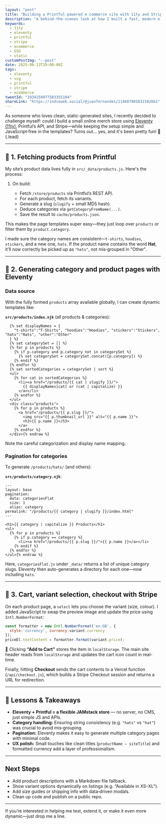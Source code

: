 ```yaml
---
layout: "post"
title: "Building a Printful‑powered e‑commerce site with 11ty and Stripe"
description: "A behind-the-scenes look at how I built a fast, modern e‑commerce site using 11ty, Printful, and Stripe. Learn how to fetch product data, auto-generate category pages, and create a lightweight cart and checkout experience—without a CMS."
keywords:
  - 11ty
  - eleventy
  - printful
  - stripe
  - ecommerce
  - SSG
  - static
customPostImg: "--post"
date: 2025-06-13T19:00:00Z
tags:
  - eleventy
  - ssg
  - printful
  - stripe
  - ecommerce
tweetId: "1934259977503355104"
shareLink: "https://indieweb.social/@juanfernandes/114687901032102661"
---
```

As someone who loves clean, static-generated sites, I recently decided to challenge myself: could I build a small online merch store using [Eleventy (11ty)](https://www.11ty.dev/), Printful’s API, and Stripe—while keeping the setup simple and JavaScript‑free in the templates? Turns out… yes, and it's been pretty fun! 🎉{.lead}

---

## 🧱 1. Fetching products from Printful

My site’s product data lives fully in `src/_data/products.js`. Here's the process:

1. On build:

   * Fetch `/store/products` via Printful’s REST API.
   * For each product, fetch its variants.
   * Generate a slug (`slugify` + small MD5 hash).
   * Deduce categories via `getCategoryFromName(...)`.
   * Save the result to `cache/products.json`.

This makes the page templates super easy—they just loop over `products` or filter them by `product.category`.

I made sure the category names are consistent—`t-shirts`, `hoodies`, `stickers`, and a new one, `hats`. If the product name contains the word **Hat**, it'll now correctly be picked up as `"hats"`, not mis‑grouped in "Other".

---

## 📂 2. Generating category and product pages with Eleventy

### Data source

With the fully formed `products` array available globally, I can create dynamic templates like:

**`src/products/index.njk`** (all products & categories):

```{% raw %}
  {% set displayNames = {
    "t-shirts":"T‑Shirts", "hoodies":"Hoodies", "stickers":"Stickers", "hats":"Hats", "other":"Other"
  } %}
  {% set categorySet = [] %}
  {% for p in products %}
    {% if p.category and p.category not in categorySet %}
      {% set categorySet = categorySet.concat([p.category]) %}
    {% endif %}
  {% endfor %}
  {% set sortedCategories = categorySet | sort %}
  <ul>
    {% for cat in sortedCategories %}
      <li><a href="/products/{{ cat | slugify }}/">
        {{ displayNames[cat] or (cat | capitalize) }}
      </a></li>
    {% endfor %}
  </ul>
  <div class="products">
    {% for p in products %}
      <a href="/products/{{ p.slug }}/">
        <img src="{{ p.thumbnail_url }}" alt="{{ p.name }}">
        <h3>{{ p.name }}</h3>
      </a>
    {% endfor %}
  </div>{% endraw %}
```

Note the careful categorization and display name mapping.

### Pagination for categories

To generate `/products/hats/` (and others):

**`src/products/category.njk`**:

```{% raw %}
---
layout: base
pagination:
  data: categoriesFlat
  size: 1
  alias: category
permalink: "/products/{{ category | slugify }}/index.html"
---

<h1>{{ category | capitalize }} Products</h1>
<ul>
  {% for p in products %}
    {% if p.category == category %}
      <li><a href="/products/{{ p.slug }}/">{{ p.name }}</a></li>
    {% endif %}
  {% endfor %}
</ul>{% endraw %}
```

Here, `categoriesFlat.js` under `_data/` returns a list of unique category slugs. Eleventy then auto-generates a directory for each one—now including `hats`.

---

## 🛒 3. Cart, variant selection, checkout with Stripe

On each product page, a `select` lets you choose the variant (size, colour). I added JavaScript to swap the preview image and update the price using `Intl.NumberFormat`:

```js
const formatter = new Intl.NumberFormat('en-GB', {
  style:'currency', currency:variant.currency
});
priceEl.textContent = formatter.format(variant.price);
```

🛒 Clicking **“Add to Cart”** stores the item in `localStorage`. The main site header reads from `localStorage` and updates the cart icon count in real-time.

Finally, hitting **Checkout** sends the cart contents to a Vercel function (`/api/checkout.js`), which builds a Stripe Checkout session and returns a URL for redirection.

---

## 🧠 Lessons & Takeaways

* **Eleventy + Printful = a flexible JAMstack store** — no server, no CMS, just simple JS and APIs.
* **Category handling:** Ensuring string consistency (e.g. `"hats"` vs `"hat"`) was crucial to avoid mis‑grouping.
* **Pagination:** Eleventy makes it easy to generate multiple category pages with minimal code.
* **UX polish:** Small touches like clean titles (`productName – siteTitle`) and formatted currency add a layer of professionalism.

---

## Next Steps

* Add product descriptions with a Markdown file fallback.
* Show variant options dynamically on listings (e.g. “Available in XS–XL”).
* Add size guides or shipping info with data‑driven modals.
* Clean up code and publish on a public repo.
---

If you’re interested in helping me test, extend it, or make it even more dynamic—just drop me a line.
